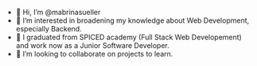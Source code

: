 - 👋 Hi, I’m @mabrinasueller
- 👀 I’m interested in broadening my knowledge about Web Development, especially Backend.
- 🌱 I graduated from SPICED academy (Full Stack Web Developement) and work now as a Junior Software Developer.
- 💞️ I’m looking to collaborate on projects to learn.


<!---
mabrinasueller/mabrinasueller is a ✨ special ✨ repository because its `README.md` (this file) appears on your GitHub profile.
You can click the Preview link to take a look at your changes.
--->
